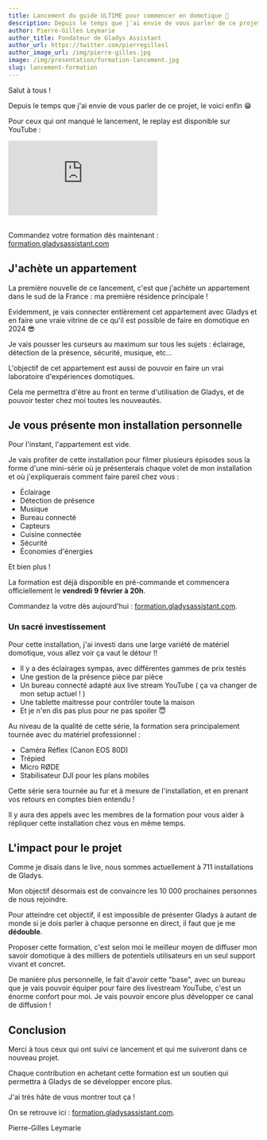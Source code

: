 ```yaml
---
title: Lancement du guide ULTIME pour commencer en domotique 🚀
description: Depuis le temps que j'ai envie de vous parler de ce projet, le voici enfin !
author: Pierre-Gilles Leymarie
author_title: Fondateur de Gladys Assistant
author_url: https://twitter.com/pierregillesl
author_image_url: /img/pierre-gilles.jpg
image: /img/presentation/formation-lancement.jpg
slug: lancement-formation
---
```


Salut à tous !

Depuis le temps que j'ai envie de vous parler de ce projet, le voici enfin 😁

Pour ceux qui ont manqué le lancement, le replay est disponible sur YouTube :

<div class="youtubeVideoContainerInBlog">
    <iframe  src="https://www.youtube.com/embed/60hu25gmTYA" title="YouTube video player" frameborder="0" allow="accelerometer; autoplay; clipboard-write; encrypted-media; gyroscope; picture-in-picture; web-share" allowfullscreen></iframe>
</div>
<br />

Commandez votre formation dès maintenant : [formation.gladysassistant.com](https://formation.gladysassistant.com)

## J'achète un appartement

La première nouvelle de ce lancement, c'est que j'achète un appartement dans le sud de la France : ma première résidence principale !

Evidemment, je vais connecter entièrement cet appartement avec Gladys et en faire une vraie vitrine de ce qu'il est possible de faire en domotique en 2024 😎

Je vais pousser les curseurs au maximum sur tous les sujets : éclairage, détection de la présence, sécurité, musique, etc...

L'objectif de cet appartement est aussi de pouvoir en faire un vrai laboratoire d'expériences domotiques.

Cela me permettra d'être au front en terme d'utilisation de Gladys, et de pouvoir tester chez moi toutes les nouveautés.

## Je vous présente mon installation personnelle

Pour l'instant, l'appartement est vide.

Je vais profiter de cette installation pour filmer plusieurs épisodes sous la forme d'une mini-série où je présenterais chaque volet de mon installation et où j'expliquerais comment faire pareil chez vous :

- Éclairage
- Détection de présence
- Musique
- Bureau connecté
- Capteurs
- Cuisine connectée
- Sécurité
- Économies d'énergies

Et bien plus !

La formation est déjà disponible en pré-commande et commencera officiellement le **vendredi 9 février à 20h**.

Commandez la votre dès aujourd'hui : [formation.gladysassistant.com](https://formation.gladysassistant.com).

### Un sacré investissement

Pour cette installation, j'ai investi dans une large variété de matériel domotique, vous allez voir ça vaut le détour !!

- Il y a des éclairages sympas, avec différentes gammes de prix testés
- Une gestion de la présence pièce par pièce
- Un bureau connecté adapté aux live stream YouTube ( ça va changer de mon setup actuel ! )
- Une tablette maitresse pour contrôler toute la maison
- Et je n'en dis pas plus pour ne pas spoiler 😇

Au niveau de la qualité de cette série, la formation sera principalement tournée avec du matériel professionnel :

- Caméra Réflex (Canon EOS 80D)
- Trépied
- Micro RØDE
- Stabilisateur DJI pour les plans mobiles

Cette série sera tournée au fur et à mesure de l'installation, et en prenant vos retours en comptes bien entendu !

Il y aura des appels avec les membres de la formation pour vous aider à répliquer cette installation chez vous en même temps.

## L'impact pour le projet

Comme je disais dans le live, nous sommes actuellement à 711 installations de Gladys.

Mon objectif désormais est de convaincre les 10 000 prochaines personnes de nous rejoindre.

Pour atteindre cet objectif, il est impossible de présenter Gladys à autant de monde si je dois parler à chaque personne en direct, il faut que je me **dédouble**.

Proposer cette formation, c'est selon moi le meilleur moyen de diffuser mon savoir domotique à des milliers de potentiels utilisateurs en un seul support vivant et concret.

De manière plus personnelle, le fait d'avoir cette "base", avec un bureau que je vais pouvoir équiper pour faire des livestream YouTube, c'est un énorme confort pour moi. Je vais pouvoir encore plus développer ce canal de diffusion !

## Conclusion

Merci à tous ceux qui ont suivi ce lancement et qui me suiveront dans ce nouveau projet.

Chaque contribution en achetant cette formation est un soutien qui permettra à Gladys de se développer encore plus.

J'ai très hâte de vous montrer tout ça !

On se retrouve ici : [formation.gladysassistant.com](https://formation.gladysassistant.com).

Pierre-Gilles Leymarie
